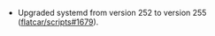- Upgraded systemd from version 252 to version 255 ([flatcar/scripts#1679](https://github.com/flatcar/scripts/pull/1679)).
